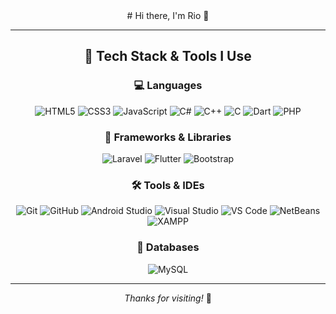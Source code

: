 <div align="center">
# Hi there, I'm Rio 👋


---

## 🚀 Tech Stack & Tools I Use

### 💻 Languages
![HTML5](https://img.shields.io/badge/HTML5-E34F26?style=flat&logo=html5&logoColor=white)
![CSS3](https://img.shields.io/badge/CSS3-1572B6?style=flat&logo=css3&logoColor=white)
![JavaScript](https://img.shields.io/badge/JavaScript-F7DF1E?style=flat&logo=javascript&logoColor=black)
![C#](https://img.shields.io/badge/C%23-239120?style=flat&logo=c-sharp&logoColor=white)
![C++](https://img.shields.io/badge/C++-00599C?style=flat&logo=cplusplus&logoColor=white)
![C](https://img.shields.io/badge/C-A8B9CC?style=flat&logo=c&logoColor=black)
![Dart](https://img.shields.io/badge/Dart-0175C2?style=flat&logo=dart&logoColor=white)
![PHP](https://img.shields.io/badge/PHP-777BB4?style=flat&logo=php&logoColor=white)

### 🧰 Frameworks & Libraries
![Laravel](https://img.shields.io/badge/Laravel-EF4135?style=flat&logo=laravel&logoColor=white)
![Flutter](https://img.shields.io/badge/Flutter-02569B?style=flat&logo=flutter&logoColor=white)
![Bootstrap](https://img.shields.io/badge/Bootstrap-563D7C?style=flat&logo=bootstrap&logoColor=white)

### 🛠️ Tools & IDEs
![Git](https://img.shields.io/badge/Git-F05032?style=flat&logo=git&logoColor=white)
![GitHub](https://img.shields.io/badge/GitHub-181717?style=flat&logo=github&logoColor=white)
![Android Studio](https://img.shields.io/badge/Android_Studio-3DDC84?style=flat&logo=android-studio&logoColor=white)
![Visual Studio](https://img.shields.io/badge/Visual_Studio-5C2D91?style=flat&logo=visual-studio&logoColor=white)
![VS Code](https://img.shields.io/badge/VS_Code-007ACC?style=flat&logo=visual-studio-code&logoColor=white)
![NetBeans](https://img.shields.io/badge/NetBeans-1B6AC6?style=flat&logo=apache-netbeans&logoColor=white)
![XAMPP](https://img.shields.io/badge/XAMPP-FB7A24?style=flat&logo=xampp&logoColor=white)

### 💾 Databases
![MySQL](https://img.shields.io/badge/MySQL-4479A1?style=flat&logo=mysql&logoColor=white)

---

_Thanks for visiting!_ 🙌
</div>
